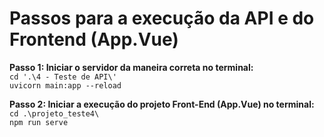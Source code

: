 # Passos para a execução da API e do Frontend (App.Vue)

<b>Passo 1: Iniciar o servidor da maneira correta no terminal:</b><br>
`cd '.\4 - Teste de API\'`  
`uvicorn main:app --reload`

<b>Passo 2: Iniciar a execução do projeto Front-End (App.Vue) no terminal:</b><br>
`cd .\projeto_teste4\`  
`npm run serve`